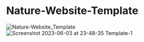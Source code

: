 # Nature-Website-Template
![Nature-Website_Template](https://user-images.githubusercontent.com/96956110/205648764-682582e8-f597-4b0f-98b5-4418837e9ee5.jpg)
![Screenshot 2023-06-03 at 23-48-35 Template-1](https://github.com/Sina-Darvish/Nature-Website-Template/assets/96956110/e1a4211a-0fd5-4ec3-97d3-35891803cf7f)
